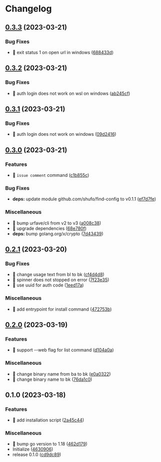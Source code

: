 # Changelog

## [0.3.3](https://github.com/shufo/backlog-cli/compare/v0.3.2...v0.3.3) (2023-03-21)


### Bug Fixes

* 🐛 exit status 1 on open url in windows ([688433d](https://github.com/shufo/backlog-cli/commit/688433d4675f0fd06e7b47522455a230026d3ee6))

## [0.3.2](https://github.com/shufo/backlog-cli/compare/v0.3.1...v0.3.2) (2023-03-21)


### Bug Fixes

* 🐛 auth login does not work on wsl on windows ([ab245cf](https://github.com/shufo/backlog-cli/commit/ab245cffc6fbdeb0a0bdb7cea55ce2ad0fadd9ab))

## [0.3.1](https://github.com/shufo/backlog-cli/compare/v0.3.0...v0.3.1) (2023-03-21)


### Bug Fixes

* 🐛 auth login does not work on windows ([09d2416](https://github.com/shufo/backlog-cli/commit/09d2416ba76f8f42fb7cafed30158280941882cb))

## [0.3.0](https://github.com/shufo/backlog-cli/compare/v0.2.1...v0.3.0) (2023-03-21)


### Features

* 🎸 `issue comment` command ([c1b855c](https://github.com/shufo/backlog-cli/commit/c1b855c5b88bb31a2ec5396eeb3adbed4296dbbb))


### Bug Fixes

* **deps:** update module github.com/shufo/find-config to v0.1.1 ([ef7d7fe](https://github.com/shufo/backlog-cli/commit/ef7d7feb33b3e6d24e866f80e74527e50e44a1fc))


### Miscellaneous

* 🤖 bump urfave/cli from v2 to v3 ([a008c38](https://github.com/shufo/backlog-cli/commit/a008c3838653d16bf5fca3bbb69f4cf4a756fa5b))
* 🤖 upgrade dependencies ([68e780f](https://github.com/shufo/backlog-cli/commit/68e780f27155ef822d55a21b5ab6f399cdaa225b))
* **deps:** bump golang.org/x/crypto ([7d43439](https://github.com/shufo/backlog-cli/commit/7d43439a49d21601c148eeb6e01b19228a5b9057))

## [0.2.1](https://github.com/shufo/backlog-cli/compare/v0.2.0...v0.2.1) (2023-03-20)


### Bug Fixes

* 🐛 change usage text from bl to bk ([cf4d4d8](https://github.com/shufo/backlog-cli/commit/cf4d4d808f2d76b0a66ab443dee5f1e8380be1a3))
* 🐛 spinner does not stopped on error ([7f23e35](https://github.com/shufo/backlog-cli/commit/7f23e35d401ef4323db289277bf80af223fb9299))
* 🐛 use uuid for auth code ([1eed17a](https://github.com/shufo/backlog-cli/commit/1eed17acd3acf492e6ca0a1d28bd6cd182c01d0f))


### Miscellaneous

* 🤖 add entrypoint for install command ([472753b](https://github.com/shufo/backlog-cli/commit/472753bd19574e64ecc15a9d6b4220b011306447))

## [0.2.0](https://github.com/shufo/backlog-cli/compare/v0.1.0...v0.2.0) (2023-03-19)


### Features

* 🎸 support --web flag for list command ([d104a0a](https://github.com/shufo/backlog-cli/commit/d104a0a32560f8b1a1191167b23df0496e7c1df4))


### Miscellaneous

* 🤖 change binary name from ba to bk ([e0a0322](https://github.com/shufo/backlog-cli/commit/e0a0322436d2adebb8d7c24657df15d550971894))
* 🤖 change binary name to bk ([76da1c0](https://github.com/shufo/backlog-cli/commit/76da1c0b9e8d20feabbdeb9811551b0a70513953))

## 0.1.0 (2023-03-18)


### Features

* 🎸 add installation script ([2a45c44](https://github.com/shufo/backlog-cli/commit/2a45c443c4d38fdc78a11bd9a7ffc2d8cbff20f1))


### Miscellaneous

* 🤖 bump go version to 1.18 ([462d179](https://github.com/shufo/backlog-cli/commit/462d17992743d9f78fd8a7ad0bd1a19452595113))
* Initialize ([4630906](https://github.com/shufo/backlog-cli/commit/4630906aa03a5068c6c6a8805ca6eabef1232eb6))
* release 0.1.0 ([cd9dc89](https://github.com/shufo/backlog-cli/commit/cd9dc893c2ad97eddae151710adba2ff85a89902))
